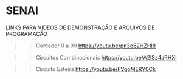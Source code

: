 # SENAI

LINKS PARA VIDEOS DE DEMONSTRAÇÃO E ARQUIVOS DE PROGRAMAÇÃO

>>Contador 0 a 99
https://youtu.be/pn3o62HZHI8

>>Circuitos Combinacionais
https://youtu.be/A2lSz4aRHXI

>>Circuito Esteira
https://youtu.be/FVqoMERY0Ck
